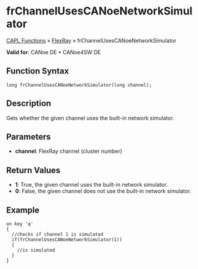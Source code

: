# frChannelUsesCANoeNetworkSimulator

[CAPL Functions](../../CAPLfunctions.md) » [FlexRay](../CAPLfunctionsFlexrayOverview.md) » frChannelUsesCANoeNetworkSimulator

**Valid for**: CANoe DE • CANoe4SW DE

## Function Syntax

```plaintext
long frChannelUsesCANoeNetworkSimulator(long channel);
```

## Description

Gets whether the given channel uses the built-in network simulator.

## Parameters

- **channel**: FlexRay channel (cluster number)

## Return Values

- **1**: True, the given channel uses the built-in network simulator.
- **0**: False, the given channel does not use the built-in network simulator.

## Example

```plaintext
on key 'q'
{
  //checks if channel 1 is simulated
  if(frChannelUsesCANoeNetworkSimulator(1))
  {
    //is simulated
  }
}
```
